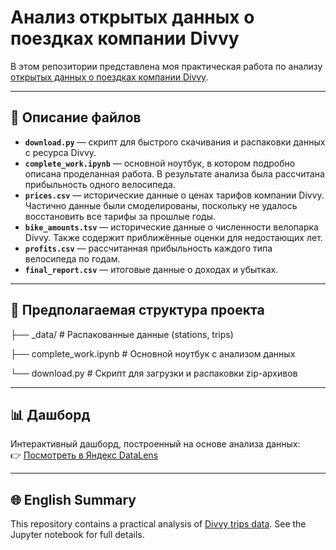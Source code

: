 # Анализ открытых данных о поездках компании Divvy

В этом репозитории представлена моя практическая работа по анализу [открытых данных о поездках компании Divvy](https://divvy-tripdata.s3.amazonaws.com/index.html).

---

## 📂 Описание файлов

- **`download.py`** — скрипт для быстрого скачивания и распаковки данных с ресурса Divvy.
- **`complete_work.ipynb`** — основной ноутбук, в котором подробно описана проделанная работа. В результате анализа была рассчитана прибыльность одного велосипеда.
- **`prices.csv`** — исторические данные о ценах тарифов компании Divvy. Частично данные были смоделированы, поскольку не удалось восстановить все тарифы за прошлые годы.
- **`bike_amounts.tsv`** — исторические данные о численности велопарка Divvy. Также содержит приближённые оценки для недостающих лет.
- **`profits.csv`** — рассчитанная прибыльность каждого типа велосипеда по годам.
- **`final_report.csv`** — итоговые данные о доходах и убытках.

---

## 📁 Предполагаемая структура проекта

├── _data/ # Распакованные данные (stations, trips)

├── complete_work.ipynb # Основной ноутбук с анализом данных

└── download.py # Скрипт для загрузки и распаковки zip-архивов


---

## 📊 Дашборд

Интерактивный дашборд, построенный на основе анализа данных:  
👉 [Посмотреть в Яндекс DataLens](https://datalens.yandex/090o6gpwsjhcm)

---

## 🌐 English Summary

This repository contains a practical analysis of [Divvy trips data](https://divvy-tripdata.s3.amazonaws.com/index.html). See the Jupyter notebook for full details.
